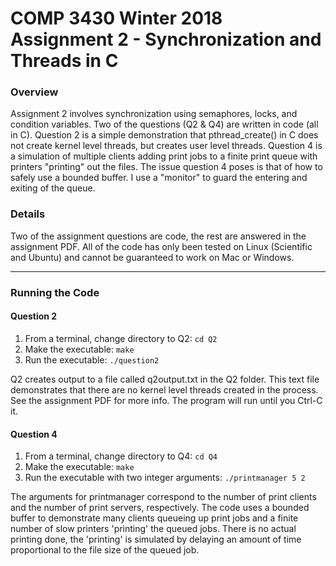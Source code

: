 # COMP 3430 Winter 2018 Assignment 2 - Synchronization and Threads in C

### Overview
Assignment 2 involves synchronization using semaphores, locks, and condition variables. Two of the questions (Q2 & Q4) are written in code (all in C). Question 2 is a simple demonstration that pthread_create() in C does not create kernel level threads, but creates user level threads. Question 4 is a simulation of multiple clients adding print jobs to a finite print queue with printers "printing" out the files. The issue question 4 poses is that of how to safely use a bounded buffer. I use a "monitor" to guard the entering and exiting of the queue.

### Details
Two of the assignment questions are code, the rest are answered in the assignment PDF. All of the code has only been tested on Linux (Scientific and Ubuntu) and cannot be guaranteed to work on Mac or Windows.

---

### Running the Code

#### Question 2
1. From a terminal, change directory to Q2:  `cd Q2`
2. Make the executable:  `make`
3. Run the executable:  `./question2`

Q2 creates output to a file called q2output.txt in the Q2 folder. This text file demonstrates that there are no kernel level threads created in the process. See the assignment PDF for more info. The program will run until you Ctrl-C it.

#### Question 4
1. From a terminal, change directory to Q4:  `cd Q4`
2. Make the executable:  `make`
3. Run the executable with two integer arguments:  `./printmanager 5 2`

The arguments for printmanager correspond to the number of print clients and the number of print servers, respectively. The code uses a bounded buffer to demonstrate many clients queueing up print jobs and a finite number of slow printers 'printing' the queued jobs. There is no actual printing done, the 'printing' is simulated by delaying an amount of time proportional to the file size of the queued job.
